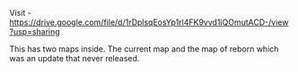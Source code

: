 Visit - https://drive.google.com/file/d/1rDplsqEosYp1rl4FK9vvd1iQOmutACD-/view?usp=sharing

This has two maps inside. The current map and the map of reborn which was an update that never released.